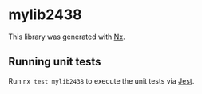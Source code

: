 # mylib2438

This library was generated with [Nx](https://nx.dev).

## Running unit tests

Run `nx test mylib2438` to execute the unit tests via [Jest](https://jestjs.io).
